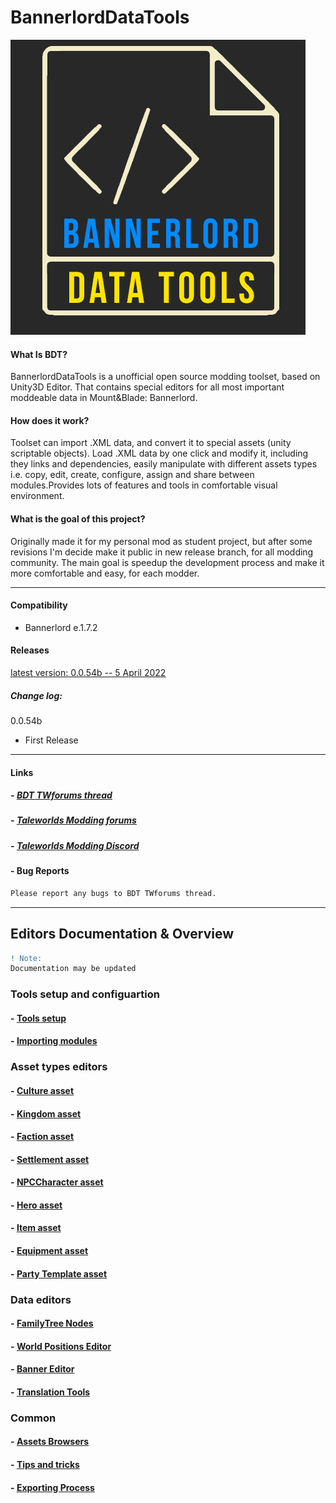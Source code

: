 # BannerlordDataTools

![ScreenShot](docs_BDT/Images/bdt_logo.png)

#### What Is BDT?

BannerlordDataTools is a unofficial open source modding toolset, based on Unity3D Editor. That contains special editors for all most important moddeable data in Mount&Blade: Bannerlord.

#### How does it work?

Toolset can import .XML data, and convert it to special assets (unity scriptable objects). Load .XML data by one click and modify it, including they links and dependencies, easily manipulate with different assets types i.e. copy, edit, create, configure, assign and share between modules.Provides lots of features and tools in comfortable visual environment.

#### What is the goal of this project? 

Originally made it for my personal mod as student project, but after some revisions I'm decide make it public in new release branch, for all modding community. The main goal is speedup the development process and make it more comfortable and easy, for each modder.

---------------------------------------------
#### Compatibility
- Bannerlord e.1.7.2

#### Releases
[ latest version: 0.0.54b -- 5 April 2022 ](https://github.com/markpryk/BannerlordDataTools/releases/download/Releases/BDT_0.0.54b.zip) 
##### Change log:
0.0.54b
- First Release 

---------------------------------------------

#### Links
##### - [BDT TWforums thread](https://forums.taleworlds.com/index.php?threads/bannerlorddatatools-0-0-54b.451014/)
##### - [Taleworlds Modding forums](https://forums.taleworlds.com/index.php?pages/modding/)
##### - [Taleworlds Modding Discord](https://discord.gg/ZKtkdmxY)

#### - Bug Reports

```diff                                                                            The tools still in active development.
Please report any bugs to BDT TWforums thread.
```

---------------------------------------------

## Editors Documentation & Overview
```diff
! Note:                     
Documentation may be updated
```

### Tools setup and configuartion
#### - [Tools setup](docs_BDT/tools_setup.md)
#### - [Importing modules](docs_BDT/importing_modules.md)

### Asset types editors
#### - [Culture asset](docs_BDT/culture_asset.md)
#### - [Kingdom asset ](docs_BDT/kingdom_asset.md)
#### - [Faction asset](docs_BDT/faction_asset.md)
#### - [Settlement asset](docs_BDT/settlement_asset.md)
#### - [NPCCharacter asset](docs_BDT/npc_asset.md)
#### - [Hero asset](docs_BDT/hero_asset.md)
#### - [Item asset](docs_BDT/item_asset.md)
#### - [Equipment asset](docs_BDT/equip_asset.md)
#### - [Party Template asset](docs_BDT/pt_asset.md)

### Data editors
#### - [FamilyTree Nodes](docs_BDT/famly_tree.md)
#### - [World Positions Editor](docs_BDT/world_pos.md)
#### - [Banner Editor](docs_BDT/banner_editor.md)
#### - [Translation Tools](docs_BDT/translations.md)

### Common
#### - [Assets Browsers](docs_BDT/asset_browsers.md)
#### - [Tips and tricks](docs_BDT/tips.md)
#### - [Exporting Process](docs_BDT/export.md)